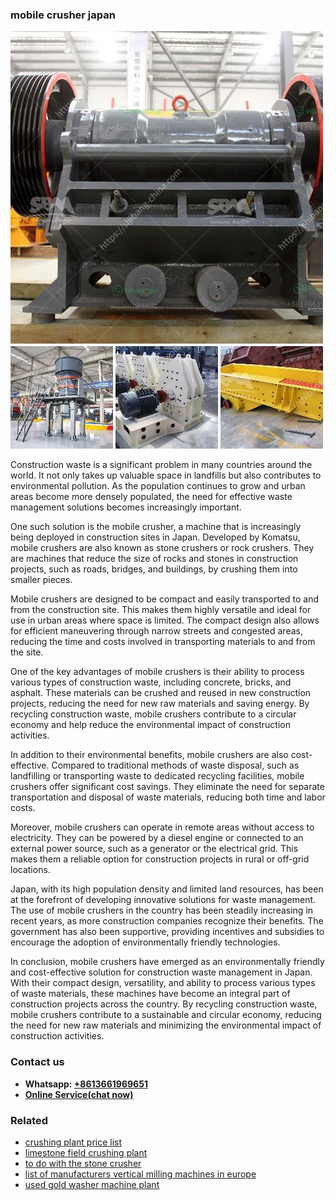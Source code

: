 <h3>mobile crusher japan</h3><img src='1706773430.jpg' alt=''><p>Construction waste is a significant problem in many countries around the world. It not only takes up valuable space in landfills but also contributes to environmental pollution. As the population continues to grow and urban areas become more densely populated, the need for effective waste management solutions becomes increasingly important.</p><p>One such solution is the mobile crusher, a machine that is increasingly being deployed in construction sites in Japan. Developed by Komatsu, mobile crushers are also known as stone crushers or rock crushers. They are machines that reduce the size of rocks and stones in construction projects, such as roads, bridges, and buildings, by crushing them into smaller pieces.</p><p>Mobile crushers are designed to be compact and easily transported to and from the construction site. This makes them highly versatile and ideal for use in urban areas where space is limited. The compact design also allows for efficient maneuvering through narrow streets and congested areas, reducing the time and costs involved in transporting materials to and from the site.</p><p>One of the key advantages of mobile crushers is their ability to process various types of construction waste, including concrete, bricks, and asphalt. These materials can be crushed and reused in new construction projects, reducing the need for new raw materials and saving energy. By recycling construction waste, mobile crushers contribute to a circular economy and help reduce the environmental impact of construction activities.</p><p>In addition to their environmental benefits, mobile crushers are also cost-effective. Compared to traditional methods of waste disposal, such as landfilling or transporting waste to dedicated recycling facilities, mobile crushers offer significant cost savings. They eliminate the need for separate transportation and disposal of waste materials, reducing both time and labor costs.</p><p>Moreover, mobile crushers can operate in remote areas without access to electricity. They can be powered by a diesel engine or connected to an external power source, such as a generator or the electrical grid. This makes them a reliable option for construction projects in rural or off-grid locations.</p><p>Japan, with its high population density and limited land resources, has been at the forefront of developing innovative solutions for waste management. The use of mobile crushers in the country has been steadily increasing in recent years, as more construction companies recognize their benefits. The government has also been supportive, providing incentives and subsidies to encourage the adoption of environmentally friendly technologies.</p><p>In conclusion, mobile crushers have emerged as an environmentally friendly and cost-effective solution for construction waste management in Japan. With their compact design, versatility, and ability to process various types of waste materials, these machines have become an integral part of construction projects across the country. By recycling construction waste, mobile crushers contribute to a sustainable and circular economy, reducing the need for new raw materials and minimizing the environmental impact of construction activities.</p><h3>Contact us</h3><ul><li><strong>Whatsapp:&nbsp;<a href="https://wa.me/8613661969651">+8613661969651</a></strong></li><li><a href="https://swt.shibang-china.com/?git&amp;zhl&amp;mobile crusher japan"><strong>Online Service(chat now)</strong></a></li></ul><h3>Related</h3><ul><li><a href='crushing plant price list.md'>crushing plant price list</a></li><li><a href='limestone field crushing plant.md'>limestone field crushing plant</a></li><li><a href='to do with the stone crusher.md'>to do with the stone crusher</a></li><li><a href='list of manufacturers vertical milling machines in europe.md'>list of manufacturers vertical milling machines in europe</a></li><li><a href='used gold washer machine plant.md'>used gold washer machine plant</a></li></ul>